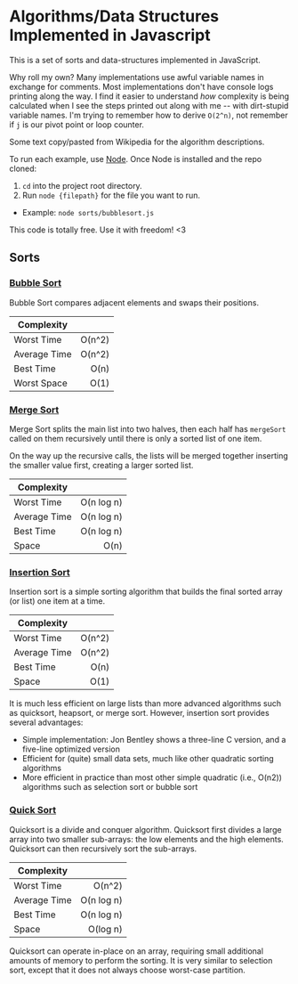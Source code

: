 # Algorithms/Data Structures Implemented in Javascript

This is a set of sorts and data-structures implemented in JavaScript.

Why roll my own? Many implementations use awful variable names in exchange for comments. Most implementations don't have console logs printing along the way. I find it easier to understand _how_ complexity is being calculated when I see the steps printed out along with me -- with dirt-stupid variable names. I'm trying to remember how to derive `O(2^n)`, not remember if `j` is our pivot point or loop counter.

Some text copy/pasted from Wikipedia for the algorithm descriptions.

To run each example, use [Node](https://nodejs.org/en/). Once Node is installed and the repo cloned:

1. `cd` into the project root directory.
2. Run `node {filepath}` for the file you want to run.
  * Example: `node sorts/bubblesort.js`

This code is totally free. Use it with freedom! <3

## Sorts

### [Bubble Sort](sorts/bubblesort.js)
Bubble Sort compares adjacent elements and swaps their positions.

|    Complexity           |            |
|-------------------------|-----------:|
| Worst Time    | O(n^2) |
| Average Time  | O(n^2) |
| Best Time     | O(n) |
| Worst Space   | O(1) |


### [Merge Sort](sorts/mergesort.js)
Merge Sort splits the main list into two halves, then each half has `mergeSort` called on them recursively until there is only a sorted list of one item.

On the way up the recursive calls, the lists will be merged together inserting the smaller value first, creating a larger sorted list.

| Complexity              |            |
|-------------------------|-----------:|
| Worst Time              | O(n log n) |
| Average Time            | O(n log n) |
| Best Time               | O(n log n) |
| Space                   |       O(n) |

### [Insertion Sort](sorts/insertionsort.js)
Insertion sort is a simple sorting algorithm that builds the final sorted array (or list) one item at a time.

| Complexity              |            |
|-------------------------|-----------:|
| Worst Time              |     O(n^2) |
| Average Time            |     O(n^2) |
| Best Time               |       O(n) |
| Space                   |       O(1) |

It is much less efficient on large lists than more advanced algorithms such as quicksort, heapsort, or merge sort. However, insertion sort provides several advantages:

* Simple implementation: Jon Bentley shows a three-line C version, and a five-line optimized version
* Efficient for (quite) small data sets, much like other quadratic sorting algorithms
* More efficient in practice than most other simple quadratic (i.e., O(n2)) algorithms such as selection sort or bubble sort

### [Quick Sort](sorts/quicksort.js)
Quicksort is a divide and conquer algorithm. Quicksort first divides a large array into two smaller sub-arrays: the low elements and the high elements. Quicksort can then recursively sort the sub-arrays.

| Complexity              |            |
|-------------------------|-----------:|
| Worst Time              |     O(n^2) |
| Average Time            | O(n log n) |
| Best Time               | O(n log n) |
| Space                   |   O(log n) |

Quicksort can operate in-place on an array, requiring small additional amounts of memory to perform the sorting. It is very similar to selection sort, except that it does not always choose worst-case partition.